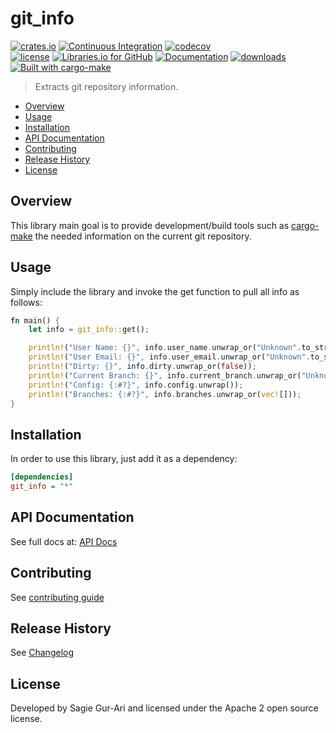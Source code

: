 # git_info

[![crates.io](https://img.shields.io/crates/v/git_info.svg)](https://crates.io/crates/git_info) [![Continuous Integration](https://github.com/sagiegurari/git_info/workflows/Continuous%20Integration/badge.svg?branch=master)](https://github.com/sagiegurari/git_info/actions) [![codecov](https://codecov.io/gh/sagiegurari/git_info/branch/master/graph/badge.svg)](https://codecov.io/gh/sagiegurari/git_info)<br>
[![license](https://img.shields.io/crates/l/git_info.svg)](https://github.com/sagiegurari/git_info/blob/master/LICENSE) [![Libraries.io for GitHub](https://img.shields.io/librariesio/github/sagiegurari/git_info.svg)](https://libraries.io/cargo/git_info) [![Documentation](https://docs.rs/git_info/badge.svg)](https://docs.rs/crate/git_info/) [![downloads](https://img.shields.io/crates/d/git_info.svg)](https://crates.io/crates/git_info)<br>
[![Built with cargo-make](https://sagiegurari.github.io/cargo-make/assets/badges/cargo-make.svg)](https://sagiegurari.github.io/cargo-make)

> Extracts git repository information.

* [Overview](#overview)
* [Usage](#usage)
* [Installation](#installation)
* [API Documentation](https://sagiegurari.github.io/git_info/)
* [Contributing](.github/CONTRIBUTING.md)
* [Release History](CHANGELOG.md)
* [License](#license)

<a name="overview"></a>
## Overview
This library main goal is to provide development/build tools such as [cargo-make](https://sagiegurari.github.io/cargo-make/) the needed information on the current git repository.

<a name="usage"></a>
## Usage
Simply include the library and invoke the get function to pull all info as follows:

```rust
fn main() {
    let info = git_info::get();

    println!("User Name: {}", info.user_name.unwrap_or("Unknown".to_string()));
    println!("User Email: {}", info.user_email.unwrap_or("Unknown".to_string()));
    println!("Dirty: {}", info.dirty.unwrap_or(false));
    println!("Current Branch: {}", info.current_branch.unwrap_or("Unknown".to_string()));
    println!("Config: {:#?}", info.config.unwrap());
    println!("Branches: {:#?}", info.branches.unwrap_or(vec![]));
}
```

<a name="installation"></a>
## Installation
In order to use this library, just add it as a dependency:

```ini
[dependencies]
git_info = "*"
```

## API Documentation
See full docs at: [API Docs](https://sagiegurari.github.io/git_info/)

## Contributing
See [contributing guide](.github/CONTRIBUTING.md)

<a name="history"></a>
## Release History

See [Changelog](CHANGELOG.md)

<a name="license"></a>
## License
Developed by Sagie Gur-Ari and licensed under the Apache 2 open source license.
